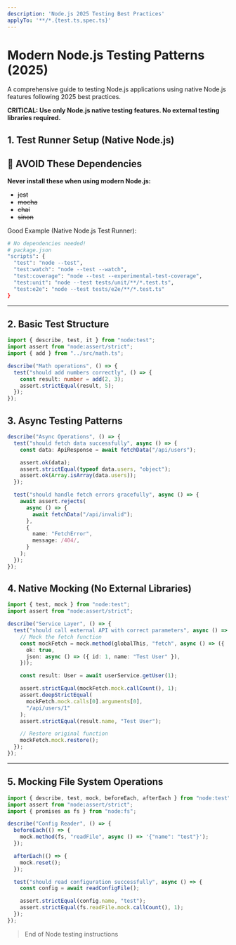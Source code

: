 ```yaml
---
description: 'Node.js 2025 Testing Best Practices'
applyTo: '**/*.{test.ts,spec.ts}'
---
```


# Modern Node.js Testing Patterns (2025)

A comprehensive guide to testing Node.js applications using native Node.js features following 2025 best practices.

**CRITICAL: Use only Node.js native testing features. No external testing libraries required.**

## 1. Test Runner Setup (Native Node.js)

## 🚫 AVOID These Dependencies

**Never install these when using modern Node.js:**

- ~~jest~~
- ~~mocha~~
- ~~chai~~
- ~~sinon~~


Good Example (Native Node.js Test Runner):

```bash
# No dependencies needed!
# package.json
"scripts": {
  "test": "node --test",
  "test:watch": "node --test --watch",
  "test:coverage": "node --test --experimental-test-coverage",
  "test:unit": "node --test tests/unit/**/*.test.ts",
  "test:e2e": "node --test tests/e2e/**/*.test.ts"
}
```

---

## 2. Basic Test Structure

```ts
import { describe, test, it } from "node:test";
import assert from "node:assert/strict";
import { add } from "../src/math.ts";

describe("Math operations", () => {
  test("should add numbers correctly", () => {
    const result: number = add(2, 3);
    assert.strictEqual(result, 5);
  });
});
```

## 3. Async Testing Patterns

```ts
describe("Async Operations", () => {
  test("should fetch data successfully", async () => {
    const data: ApiResponse = await fetchData("/api/users");

    assert.ok(data);
    assert.strictEqual(typeof data.users, "object");
    assert.ok(Array.isArray(data.users));
  });

  test("should handle fetch errors gracefully", async () => {
    await assert.rejects(
      async () => {
        await fetchData("/api/invalid");
      },
      {
        name: "FetchError",
        message: /404/,
      }
    );
  });
});
```

## 4. Native Mocking (No External Libraries)

```ts
import { test, mock } from "node:test";
import assert from "node:assert/strict";

describe("Service Layer", () => {
  test("should call external API with correct parameters", async () => {
    // Mock the fetch function
    const mockFetch = mock.method(globalThis, "fetch", async () => ({
      ok: true,
      json: async () => ({ id: 1, name: "Test User" }),
    }));

    const result: User = await userService.getUser(1);

    assert.strictEqual(mockFetch.mock.callCount(), 1);
    assert.deepStrictEqual(
      mockFetch.mock.calls[0].arguments[0],
      "/api/users/1"
    );
    assert.strictEqual(result.name, "Test User");

    // Restore original function
    mockFetch.mock.restore();
  });
});
```
  ---

## 5. Mocking File System Operations

```ts
import { describe, test, mock, beforeEach, afterEach } from "node:test";
import assert from "node:assert/strict";
import { promises as fs } from "node:fs";

describe("Config Reader", () => {
  beforeEach(() => {
    mock.method(fs, "readFile", async () => '{"name": "test"}');
  });

  afterEach(() => {
    mock.reset();
  });

  test("should read configuration successfully", async () => {
    const config = await readConfigFile();

    assert.strictEqual(config.name, "test");
    assert.strictEqual(fs.readFile.mock.callCount(), 1);
  });
});
```
> End of Node testing instructions